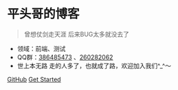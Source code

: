 
# 平头哥的博客

> 曾想仗剑走天涯  后来BUG太多就没去了

* 领域：前端、测试
* QQ群：[386485473](//shang.qq.com/wpa/qunwpa?idkey=d44baf17512787eb0e4f268849a3239d6b9675145a606e21b9a055176bd1c0e2) 、[260282062](//shang.qq.com/wpa/qunwpa?idkey=d44baf17512787eb0e4f268849a3239d6b9675145a606e21b9a055176bd1c0e2)
* 世上本无路 走的人多了，也就成了路，欢迎加入我们^_^～

[GitHub](https://github.com/meibin08/)
[Get Started](#平头哥的博客)

<!-- ![color](#ffffff) -->